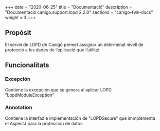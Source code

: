+++
date        = "2020-06-25"
title       = "Documentació"
description = "Documentació canigo.support.lopd 2.2.0"
sections    = "canigo-fwk-docs"
weight      = 3
+++

## Propòsit

El servei de LOPD de Canigó permet assignar un determinat nivell de protecció a les dades de l’aplicació que l’utilitzi.

## Funcionalitats


### Excepción

Contiene la excepción que se genera al aplicar LOPD "LopdModuleException"

### Annotation

Contiene la interfaz e implementación de "LOPDSecure" que immplementa el AspectJ para la protección de datos. 

